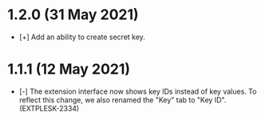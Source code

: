# 1.2.0 (31 May 2021)

* [+] Add an ability to create secret key.

# 1.1.1 (12 May 2021)

* [-] The extension interface now shows key IDs instead of key values. To reflect this change, we also renamed the "Key" tab to "Key ID". (EXTPLESK-2334)

      

